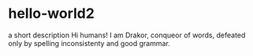 # hello-world2
a short description
 Hi humans!
 I am Drakor, conqueor of words, 
 defeated only by spelling inconsistenty and good grammar. 
 
